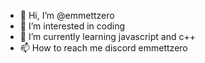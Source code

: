 - 👋 Hi, I’m @emmettzero
- 👀 I’m interested in coding
- 🌱 I’m currently learning javascript and c++
- 📫 How to reach me discord emmettzero

<!---
emmettzero/emmettzero is a ✨ special ✨ repository because its `README.md` (this file) appears on your GitHub profile.
You can click the Preview link to take a look at your changes.
--->
